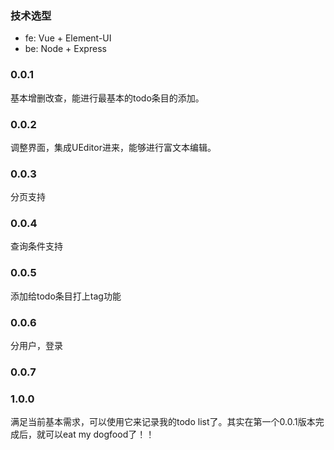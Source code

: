 ### 技术选型
- fe:  Vue + Element-UI
- be: Node + Express

### 0.0.1
基本增删改查，能进行最基本的todo条目的添加。

### 0.0.2
调整界面，集成UEditor进来，能够进行富文本编辑。

### 0.0.3
分页支持

### 0.0.4
查询条件支持

### 0.0.5
添加给todo条目打上tag功能

### 0.0.6
分用户，登录

### 0.0.7
  
 
### 1.0.0
满足当前基本需求，可以使用它来记录我的todo list了。其实在第一个0.0.1版本完成后，就可以eat my dogfood了！！